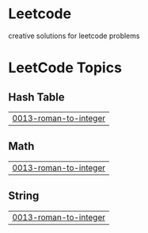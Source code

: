 # Leetcode
creative solutions for leetcode problems

<!---LeetCode Topics Start-->
# LeetCode Topics
## Hash Table
|  |
| ------- |
| [0013-roman-to-integer](https://github.com/OsamaSE22/Leetcode/tree/master/0013-roman-to-integer) |
## Math
|  |
| ------- |
| [0013-roman-to-integer](https://github.com/OsamaSE22/Leetcode/tree/master/0013-roman-to-integer) |
## String
|  |
| ------- |
| [0013-roman-to-integer](https://github.com/OsamaSE22/Leetcode/tree/master/0013-roman-to-integer) |
<!---LeetCode Topics End-->